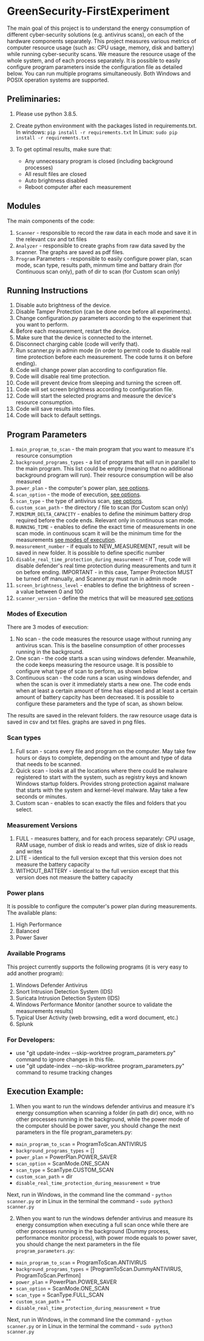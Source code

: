 # GreenSecurity-FirstExperiment

The main goal of this project is to understand the energy consumption of different cyber-security solutions (e.g. antivirus scans), on each of the hardware components separately.
This project measures various metrics of computer resource usage (such as: CPU usage, memory, disk and battery) while running cyber-security scans. 
We measure the resource usage of the whole system, and of each process separately. It is possible to easily configure program parameters inside the configuration file as detailed below. You can run multiple programs simultaneously. Both Windows and POSIX operation systems are supported.

## Preliminaries:
1. Please use python 3.8.5. 

2. Create python environment with the packages listed in requirements.txt.
   In windows:
   `pip install -r requirements.txt`
   In Linux:
   `sudo pip install -r requirements.txt`

2. To get optimal results, make sure that:
   * Any unnecessary program is closed (including background processes)
   * All result files are closed
   * Auto brightness disabled
   * Reboot computer after each measurement 


## Modules
The main components of the code:
1. `Scanner` - responsible to record the raw data in each mode and save it in the relevant csv and txt files
2. `Analyzer` - responsible to create graphs from raw data saved by the scanner. The graphs are saved as pdf files.
3. `Program` Parameters - responsible to easily configure power plan, scan mode, scan type, results path, minmum time and battary drain (for Continuous scan only), path of dir to scan (for Custom scan only)

## Running Instructions
1. Disable auto brightness of the device.
2. Disable Tamper Protection (can be done once before all experiments).
3. Change configuration.py parameters according to the experiment that you want to perform.
4. Before each measurement, restart the device.
5. Make sure that the device is connected to the internet.
6. Disconnect charging cable (code will verify that).
7. Run scanner.py in admin mode (in order to permit code to disable real time protection before each measurement. The code turns it on before ending).
8. Code will change power plan according to configuration file.
9. Code will disable real time protection.
10. Code will prevent device from sleeping and turning the screen off.
11. Code will set screen brightness according to configuration file.
12. Code will start the selected programs and measure the device's resource consumption.
13. Code will save results into files.
14. Code will back to default settings.

## Program Parameters
1. `main_program_to_scan` - the main program that you want to measure it's resource consumption
2. `background_programs_types` - a list of programs that will run in parallel to the main program. This list could be empty (meaning that no additional background program will run). Their resource consumption will be also measured
3. `power_plan` - the computer's power plan, [see options](#power-plans).
4. `scan_option` - the mode of execution, [see options](#modes-of-execution).
5. `scan_type` - the type of antivirus scan, [see options](#scan-types).
6. `custom_scan_path` - the directory / file to scan (for Custom scan only)
7. `MINIMUM_DELTA_CAPACITY` - enables to define the minimum battery drop required before the code ends. Relevant only in continuous scan mode.
8. `RUNNING_TIME` - enables to define the exact time of measurements in one scan mode. in continuous scam it will be the minimum time for the measurements [see modes of execution](#modes-of-execution).
9. `measurement_number` - if equals to NEW_MEASUREMENT, result will be saved in new folder. It is possible to define specific number
10. `disable_real_time_protection_during_measurement` - if True, code will disable defender's real time protection during measurements and turn it on before ending. IMPORTANT - in this case, Tamper Protection MUST be turned off manually, and Scanner.py must run in admin mode
11. `screen_brightness_level` - enables to define the brightness of screen - a value between 0 and 100
12. `scanner_version` - define the metrics that will be measured [see options](#measurement-versions)

### Modes of Execution
There are 3 modes of execution:
1. No scan - the code measures the resource usage without running any antivirus scan. This is the baseline consumption of other processes running in the background.
2. One scan - the code starts a scan using windows defender. Meanwhile, the code keeps measuring the resource usage. It is possible to configure what type of scan to perform, as shown below
3. Continuous scan - the code runs a scan using windows defender, and when the scan is over it immediately starts a new one. The code ends when at least a certain amount of time has elapsed and at least a certain amount of battery capcity has been decreased. It is possible to configure these parameters and the type of scan, as shown below.

The results are saved in the relevant folders. the raw resource usage data is saved in csv and txt files. graphs are saved in png files.

### Scan types
1. Full scan - scans every file and program on the computer. May take few hours or days to complete, depending on the amount and type of data that needs to be scanned.
2. Quick scan - looks at all the locations where there could be malware registered to start with the system, such as registry keys and known Windows startup folders. Provides strong protection against malware that starts with the system and kernel-level malware. May take a few seconds or minutes.
3. Custom scan - enables to scan exactly the files and folders that you select.


### Measurement Versions
1. FULL - measures battery, and for each process separately:  CPU usage, RAM usage, number of disk io reads and writes, size of disk io reads and writes
2. LITE - identical to the full version except that this version does not measure the battery capacity
3. WITHOUT_BATTERY - identical to the full version except that this version does not measure the battery capacity


### Power plans
It is possible to configure the computer's power plan during measurements. The available plans:
1. High Performance
2. Balanced
3. Power Saver

### Available Programs
This project currently supports the following programs (it is very easy to add another program):
1. Windows Defender Antivirus
2. Snort Intrusion Detection System (IDS)
3. Suricata Intrusion Detection System (IDS)
4. Windows Performance Monitor (another source to validate the measurements results)
5. Typical User Activity (web browsing, edit a word document, etc.)
6. Splunk


### For Developers:
* use "git update-index --skip-worktree program_parameters.py" command to ignore changes in this file.
* use "git update-index --no-skip-worktree program_parameters.py" command to resume tracking changes

## Execution Example:
1) When you want to run the windows defender antivirus and measure it's energy consumption when scanning a folder (in path dir) once, with no other processes running in the background, while the power mode of the computer should be power saver, you should change the next parameters in the file program_parameters.py:

* `main_program_to_scan` = ProgramToScan.ANTIVIRUS
* `background_programs_types` = []  
* `power_plan` = PowerPlan.POWER_SAVER
* `scan_option` = ScanMode.ONE_SCAN
* `scan_type` = ScanType.CUSTOM_SCAN
* `custom_scan_path` = dir
* `disable_real_time_protection_during_measurement` = true

Next, run in Windows, in the command line the command - `python scanner.py` or in Linux in the terminal the command - `sudo python3 scanner.py`

2) When you want to run the windows defender antivirus and measure its energy consumption when executing a full scan once while there are other processes running in the background (Dummy process, performance monitor process), with power mode equals to power saver, you should change the next parameters in the file `program_parameters.py`:

* `main_program_to_scan` = ProgramToScan.ANTIVIRUS
* `background_programs_types` = [ProgramToScan.DummyANTIVIRUS, ProgramToScan.Perfmon]  
* `power_plan` = PowerPlan.POWER_SAVER
* `scan_option` = ScanMode.ONE_SCAN
* `scan_type` = ScanType.FULL_SCAN
* `custom_scan_path` = ""
* `disable_real_time_protection_during_measurement` = true

Next, run in Windows, in the command line the command - `python scanner.py` or in Linux in the terminal the command - `sudo python3 scanner.py`
